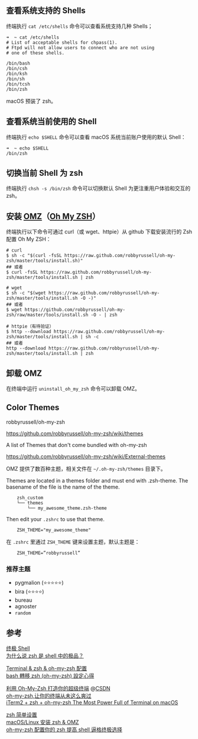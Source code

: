 
## 查看系统支持的 Shells

终端执行 `cat /etc/shells` 命令可以查看系统支持几种 Shells；

```Shell
➜  ~ cat /etc/shells
# List of acceptable shells for chpass(1).
# Ftpd will not allow users to connect who are not using
# one of these shells.

/bin/bash
/bin/csh
/bin/ksh
/bin/sh
/bin/tcsh
/bin/zsh
```

macOS 预装了 zsh。

## 查看系统当前使用的 Shell

终端执行 `echo $SHELL` 命令可以查看 macOS 系统当前账户使用的默认 Shell：

```Shell
➜  ~ echo $SHELL
/bin/zsh
```

## 切换当前 Shell 为 zsh

终端执行 `chsh -s /bin/zsh` 命令可以切换默认 Shell 为更注重用户体验和交互的 zsh。

## 安装 [OMZ](https://ohmyz.sh/)（[Oh My ZSH](https://github.com/robbyrussell/oh-my-zsh)）

终端执行以下命令可通过 curl（或 wget、httpie）从 github 下载安装流行的 Zsh 配置 Oh My ZSH：

```Shell
# curl
$ sh -c "$(curl -fsSL https://raw.github.com/robbyrussell/oh-my-zsh/master/tools/install.sh)"
## 或者
$ curl -fsSL https://raw.github.com/robbyrussell/oh-my-zsh/master/tools/install.sh | zsh

# wget
$ sh -c "$(wget https://raw.github.com/robbyrussell/oh-my-zsh/master/tools/install.sh -O -)"
## 或者
$ wget https://github.com/robbyrussell/oh-my-zsh/raw/master/tools/install.sh -O - | zsh

# httpie（有待验证）
$ http --download https://raw.github.com/robbyrussell/oh-my-zsh/master/tools/install.sh | sh -c
## 或者
http --download https://raw.github.com/robbyrussell/oh-my-zsh/master/tools/install.sh | zsh
```

## 卸载 OMZ

在终端中运行 `uninstall_oh_my_zsh` 命令可以卸载 OMZ。

## Color Themes

robbyrussell/oh-my-zsh

https://github.com/robbyrussell/oh-my-zsh/wiki/themes

A list of Themes that don't come bundled with oh-my-zsh

https://github.com/robbyrussell/oh-my-zsh/wiki/External-themes

OMZ 提供了数百种主题，相关文件在 `~/.oh-my-zsh/themes` 目录下。

Themes are located in a themes folder and must end with .zsh-theme. The basename of the file is the name of the theme.

```Shell
    zsh_custom
    └── themes
        └── my_awesome_theme.zsh-theme
```

Then edit your `.zshrc` to use that theme.

```Shell
    ZSH_THEME="my_awesome_theme"
```

在 `.zshrc` 里通过 `ZSH_THEME` 键来设置主题，默认主题是：

```Shell
    ZSH_THEME=”robbyrussell”
```

### 推荐主题

- pygmalion (⭐️⭐️⭐️️⭐️⭐️️)  
- bira (⭐️⭐️⭐️️⭐️️)  
- bureau  
- agnoster  
- `random`  

## 参考

[终极 Shell](http://macshuo.com/?p=676)  
[为什么说 zsh 是 shell 中的极品？](https://www.zhihu.com/question/21418449)  

[Terminal & zsh & oh-my-zsh 配置](http://www.jianshu.com/p/6cb063d860ff)  
[bash 轉移 zsh (oh-my-zsh) 設定心得](http://icarus4.logdown.com/posts/177661-from-bash-to-zsh-setup-tips)  

[利用 Oh-My-Zsh 打造你的超级终端](https://sanwen8.cn/p/1b9NhOn.html) @[CSDN](https://blog.csdn.net/czg13548930186/article/details/72858289)  
[oh-my-zsh,让你的终端从未这么爽过](https://www.jianshu.com/p/d194d29e488c?open_source=weibo_search)  
[iTerm2 + zsh + oh-my-zsh The Most Power Full of Terminal on macOS](https://medium.com/ayuth/iterm2-zsh-oh-my-zsh-the-most-power-full-of-terminal-on-macos-bdb2823fb04c)  

[zsh 简单设置](http://www.cnblogs.com/bamanzi/p/zsh-simple-guide.html)  
[macOS/Linux 安装 zsh & OMZ](https://segmentfault.com/a/1190000013857738)  
[oh-my-zsh 配置你的 zsh 提高 shell 逼格终极选择](http://yijiebuyi.com/blog/b9b5e1ebb719f22475c38c4819ab8151.html)  
